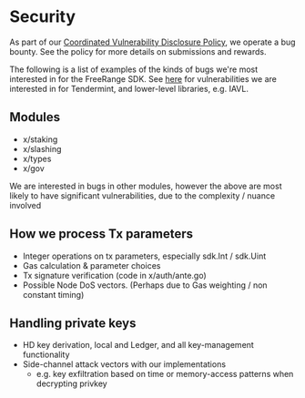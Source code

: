 # Security

As part of our [Coordinated Vulnerability Disclosure
Policy](https://tendermint.com/security), we operate a bug bounty.
See the policy for more details on submissions and rewards.

The following is a list of examples of the kinds of bugs we're most interested in for
the FreeRange SDK. See [here](https://github.com/tendermint/tendermint/blob/master/SECURITY.md) for vulnerabilities we are interested in for Tendermint, and lower-level libraries, e.g. IAVL.

## Modules 
- x/staking
- x/slashing
- x/types
- x/gov

We are interested in bugs in other modules, however the above are most likely to have 
significant vulnerabilities, due to the complexity / nuance involved

## How we process Tx parameters
- Integer operations on tx parameters, especially sdk.Int / sdk.Uint
- Gas calculation & parameter choices 
- Tx signature verification (code in x/auth/ante.go)
- Possible Node DoS vectors. (Perhaps due to Gas weighting / non constant timing)

## Handling private keys
- HD key derivation, local and Ledger, and all key-management functionality
- Side-channel attack vectors with our implementations
  - e.g. key exfiltration based on time or memory-access patterns when decrypting privkey
  
